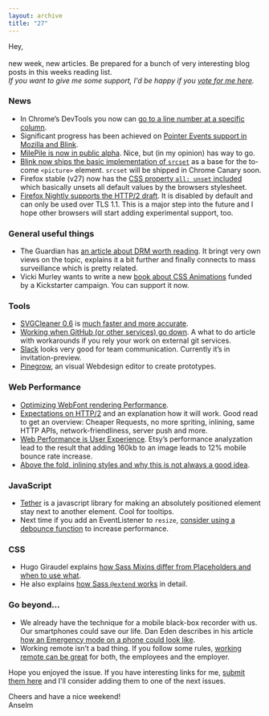 ```yaml
---
layout: archive
title: "27"
---
```



Hey,<br>
<br>
new week, new articles. Be prepared for a bunch of very interesting blog posts in this weeks reading list.<br>
_If you want to give me some support, I'd be happy if you [vote for me here](https://thenetawards.com/vote/young-developer/anselm-hannemann/)._

### News

- In Chrome’s DevTools you now can [go to a line number at a specific column](https://plus.google.com/+UmarHansa/posts/b62VXNnnqN9).
- Significant progress has been achieved on [Pointer Events support in Mozilla and Blink](http://msopentech.com/blog/2014/01/30/pointer-events-progress-mozilla-blink-communities-reach-significant-engineering-milestone/).
- [MilePile is now in public alpha](https://www.mailpile.is/). Nice, but (in my opinion) has way to go.
- [Blink now ships the basic implementation of `srcset`](https://codereview.chromium.org/151233003/) as a base for the to-come `<picture>` element. `srcset` will be shipped in Chrome Canary soon.
- Firefox stable (v27) now has the [CSS property `all: unset` included](http://mcc.id.au/blog/2013/10/all-unset) which basically unsets all default values by the browsers stylesheet.
- [Firefox Nightly supports the HTTP/2 draft](https://wiki.mozilla.org/Networking/http2). It is disabled by default and can only be used over TLS 1.1. This is a major step into the future and I hope other browsers will start adding experimental support, too.

### General useful things

- The Guardian has [an article about DRM worth reading](http://www.theguardian.com/technology/blog/2014/feb/05/digital-rights-management). It bringt very own views on the topic, explains it a bit further and finally connects to mass surveillance which is pretty related.
- Vicki Murley wants to write a new [book about CSS Animations](http://cssanimationbook.com/) funded by a Kickstarter campaign. You can support it now.

### Tools

- [SVGCleaner 0.6](https://github.com/RazrFalcon/SVGCleaner) is [much faster and more accurate](http://libregraphicsworld.org/blog/entry/svg-cleaner-0-6).
- [Working when GitHub (or other services) go down](https://help.github.com/articles/sharing-repositories-without-github). A what to do article with workarounds if you rely your work on external git services.
- [Slack](https://slack.com/) looks very good for team communication. Currently it’s in invitation-preview.
- [Pinegrow](http://pinegrow.com/), an visual Webdesign editor to create prototypes.

### Web Performance

- [Optimizing WebFont rendering Performance](http://www.igvita.com/2014/01/31/optimizing-web-font-rendering-performance/).
- [Expectations on HTTP/2](http://www.mnot.net/blog/2014/01/30/http2_expectations) and an explanation how it will work. Good read to get an overview: Cheaper Requests, no more spriting, inlining, same HTTP APIs, network-friendliness, server push and more.
- [Web Performance is User Experience](http://programming.oreilly.com/2014/01/web-performance-is-user-experience.html). Etsy’s performance analyzation lead to the result that adding 160kb to an image leads to 12% mobile bounce rate increase.
- [Above the fold, inlining styles and why this is not always a good idea](https://medium.com/p/f98103d09ce1).

### JavaScript

- [Tether](http://github.hubspot.com/tether/) is a javascript library for making an absolutely positioned element stay next to another element. Cool for tooltips.
- Next time if you add an EventListener to `resize`, [consider using a debounce function](http://davidwalsh.name/javascript-debounce-function) to increase performance.

### CSS

- Hugo Giraudel explains [how Sass Mixins differ from Placeholders and when to use what](http://www.sitepoint.com/sass-mixin-placeholder/).
- He also explains [how Sass `@extend` works](http://www.sitepoint.com/sass-extend-nobody-told-you/) in detail.

### Go beyond…

- We already have the technique for a mobile black-box recorder with us. Our smartphones could save our life. Dan Eden describes in his article [how an Emergency mode on a phone could look like](https://daneden.me/2014/02/04/emergency-mode/).
- Working remote isn’t a bad thing. If you follow some rules, [working remote can be great](http://stet.editorially.com/articles/making-remote-teams-work/) for both, the employees and the employer.

Hope you enjoyed the issue. If you have interesting links for me, [submit them here](http://wdrl.info/submit/) and I'll consider adding them to one of the next issues.

Cheers and have a nice weekend!<br>
Anselm
